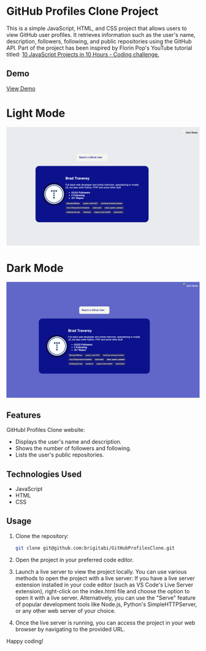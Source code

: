 # GitHub Profiles Clone Project

This is a simple JavaScript, HTML, and CSS project that allows users to view GitHub user profiles. It retrieves information such as the user's name, description, followers, following, and public repositories using the GitHub API. Part of the project has been inspired by Florin Pop's YouTube tutorial titled: [10 JavaScript Projects in 10 Hours - Coding challenge.](https://www.youtube.com/watch?v=dtKciwk_si4)

## Demo

[View Demo](https://github.com/brigitabi/GitHubProfilesClone)

# Light Mode 
![GitHub Profiles Clone project in the Light Mode](Public/LightMode.png)

# Dark Mode 
![GitHub Profiles Clone project in the Dark Mode](Public/DarkMode.png)

## Features

GitHubl Profiles Clone website: 

- Displays the user's name and description.
- Shows the number of followers and following.
- Lists the user's public repositories.

## Technologies Used

- JavaScript
- HTML
- CSS

## Usage

1. Clone the repository:

   ```bash
   git clone git@github.com:brigitabi/GitHubProfilesClone.git

2. Open the project in your preferred code editor.
3. Launch a live server to view the project locally. You can use various methods to open the project with a live server:
If you have a live server extension installed in your code editor (such as VS Code's Live Server extension), right-click on the index.html file and choose the option to open it with a live server.
Alternatively, you can use the "Serve" feature of popular development tools like Node.js, Python's SimpleHTTPServer, or any other web server of your choice.
4. Once the live server is running, you can access the project in your web browser by navigating to the provided URL.

Happy coding! 
